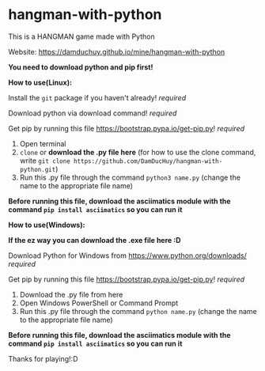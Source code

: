 # hangman-with-python
This is a HANGMAN game made with Python


Website: https://damduchuy.github.io/mine/hangman-with-python

**You need to download python and pip first!**





**How to use(Linux):**

Install the `git` package if you haven't already! *required*

Download python via download command! *required*

Get pip by running this file https://bootstrap.pypa.io/get-pip.py! *required*


1. Open terminal
2. `clone` or **download the .py file here**
(for how to use the clone command, write `git clone https://github.com/DamDucHuy/hangman-with-python.git`)
3. Run this .py file through the command `python3 name.py`
(change the name to the appropriate file name)

**Before running this file, download the asciimatics module with the command `pip install asciimatics` so you can run it**





**How to use(Windows):**

**If the ez way you can download the .exe file here :D**

Download Python for Windows from https://www.python.org/downloads/ *required*

Get pip by running this file https://bootstrap.pypa.io/get-pip.py! *required*


1. Download the .py file from here
2. Open Windows PowerShell or Command Prompt
3. Run this .py file through the command `python name.py`
(change the name to the appropriate file name)

**Before running this file, download the asciimatics module with the command `pip install asciimatics` so you can run it**


Thanks for playing!:D
